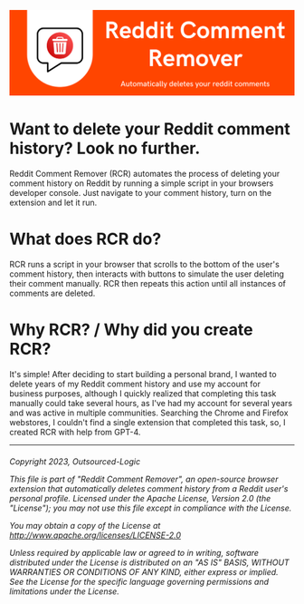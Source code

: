 ![Alt text](RCRBanner.png "Title")

<h1> Want to delete your Reddit comment history? Look no further.</h1>
Reddit Comment Remover (RCR) automates the process of deleting your comment history on Reddit by running a simple script in your browsers developer console. Just navigate to your comment history, turn on the extension and let it run.

<h1> What does RCR do? </h1>

RCR runs a script in your browser that scrolls to the bottom of the user's comment history, then interacts with buttons to simulate the user deleting their comment manually. RCR then repeats this action until all instances of comments are deleted.

<h1> Why RCR? / Why did you create RCR? </h1>

It's simple! After deciding to start building a personal brand, I wanted to delete years of my Reddit comment history and use my account for business purposes, although I quickly realized that completing this task manually could take several hours, as I've had my account for several years and was active in multiple communities. Searching the Chrome and Firefox webstores, I couldn't find a single extension that completed this task, so, I created RCR with help from GPT-4.

-----------------------------------------------------------------------------------------------------------------------------------------------------------------------

<h6> 
    
Copyright 2023, Outsourced-Logic
   
This file is part of "Reddit Comment Remover", an open-source browser extension that automatically deletes comment history from a Reddit user's personal profile. Licensed under the Apache License, Version 2.0 (the "License"); you may not use this file except in compliance with the License. 
  
You may obtain a copy of the License at http://www.apache.org/licenses/LICENSE-2.0 

Unless required by applicable law or agreed to in writing, software distributed under the License is distributed on an "AS IS" BASIS, WITHOUT WARRANTIES OR CONDITIONS OF ANY KIND, either express or implied. See the License for the specific language governing permissions and limitations under the License. </h6>
